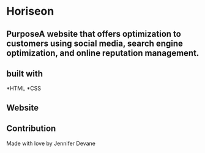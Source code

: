 # Horiseon


## PurposeA website that offers optimization to customers using social media, search engine optimization, and online reputation management.

  
## built with 
  *HTML
  *CSS
  
 ## Website
  
  
 ## Contribution
  Made with love by Jennifer Devane


